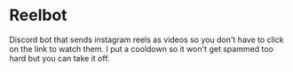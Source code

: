 # Reelbot
Discord bot that sends instagram reels as videos so you don't have to click on the link to watch them.
I put a cooldown so it won't get spammed too hard but you can take it off.

